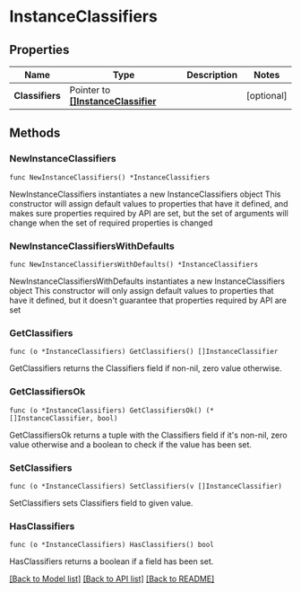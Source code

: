 # InstanceClassifiers

## Properties

Name | Type | Description | Notes
------------ | ------------- | ------------- | -------------
**Classifiers** | Pointer to [**[]InstanceClassifier**](InstanceClassifier.md) |  | [optional] 

## Methods

### NewInstanceClassifiers

`func NewInstanceClassifiers() *InstanceClassifiers`

NewInstanceClassifiers instantiates a new InstanceClassifiers object
This constructor will assign default values to properties that have it defined,
and makes sure properties required by API are set, but the set of arguments
will change when the set of required properties is changed

### NewInstanceClassifiersWithDefaults

`func NewInstanceClassifiersWithDefaults() *InstanceClassifiers`

NewInstanceClassifiersWithDefaults instantiates a new InstanceClassifiers object
This constructor will only assign default values to properties that have it defined,
but it doesn't guarantee that properties required by API are set

### GetClassifiers

`func (o *InstanceClassifiers) GetClassifiers() []InstanceClassifier`

GetClassifiers returns the Classifiers field if non-nil, zero value otherwise.

### GetClassifiersOk

`func (o *InstanceClassifiers) GetClassifiersOk() (*[]InstanceClassifier, bool)`

GetClassifiersOk returns a tuple with the Classifiers field if it's non-nil, zero value otherwise
and a boolean to check if the value has been set.

### SetClassifiers

`func (o *InstanceClassifiers) SetClassifiers(v []InstanceClassifier)`

SetClassifiers sets Classifiers field to given value.

### HasClassifiers

`func (o *InstanceClassifiers) HasClassifiers() bool`

HasClassifiers returns a boolean if a field has been set.


[[Back to Model list]](../README.md#documentation-for-models) [[Back to API list]](../README.md#documentation-for-api-endpoints) [[Back to README]](../README.md)


